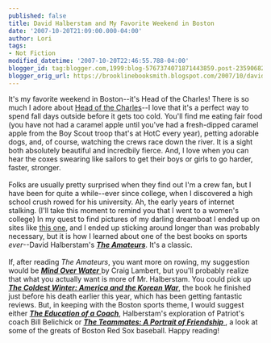 ```yaml
---
published: false
title: David Halberstam and My Favorite Weekend in Boston
date: '2007-10-20T21:09:00.000-04:00'
author: Lori
tags:
- Not Fiction
modified_datetime: '2007-10-20T22:46:55.788-04:00'
blogger_id: tag:blogger.com,1999:blog-5767374071871443859.post-235906826624271545
blogger_orig_url: https://brooklinebooksmith.blogspot.com/2007/10/david-halberstam-and-my-favorite.html
---
```


It's my favorite weekend in Boston--it's Head of the Charles! There is so much I adore about <a href="https://www.hocr.org/home/default.asp">Head of the Charles</a>--I love that it's a perfect way to spend fall days outside before it gets too cold. You'll find me eating fair food (you have not had a caramel apple until you've had a fresh-dipped caramel apple from the Boy Scout troop that's at HotC every year), petting adorable dogs, and, of course, watching the crews race down the river. It is a sight both absolutely beautiful and incredbily fierce. And, I love when you can hear the coxes swearing like sailors to get their boys or girls to go harder, faster, stronger.<br /><br />Folks are usually pretty surprised when they find out I'm a crew fan, but I have been for quite a while--ever since college, when I discovered a high school crush rowed for his university. Ah, the early years of internet stalking. (I'll take this moment to remind you that I went to a women's college) In my quest to find pictures of my darling dreamboat I ended up on sites like <a href="https://row2k.com/">this one</a>, and I ended up sticking around longer than was probably necessary, but it is how I learned about one of the best books on sports <em>ever</em>--David Halberstam's <strong><em><a href="https://brookline.booksense.com/NASApp/store/Product?s=showproduct&amp;isbn=9780449910030">The Amateurs</a></em></strong>. It's a classic.<br /><br />If, after reading <em>The Amateurs</em>, you want more on rowing, my suggestion would be <a href="https://brookline.booksense.com/NASApp/store/Product?s=showproduct&amp;isbn=9780618001842"><strong><em>Mind Over Water</em></strong> </a>by Craig Lambert, but you'll probably realize that what you actually want is more of Mr. Halberstam. You could pick up <strong><em><a href="https://brookline.booksense.com/NASApp/store/Product?s=showproduct&amp;isbn=9781401300524">The Coldest Winter: America and the Korean War</a></em></strong>, the book he finished just before his death earlier this year, which has been getting fantastic reviews. But, in keeping with the Boston sports theme, I would suggest either <strong><em><a href="https://brookline.booksense.com/NASApp/store/Product?s=showproduct&amp;isbn=9781401308797">The Education of a Coach</a></em></strong>, Halberstam's exploration of Patriot's coach Bill Belichick or <a href="https://brookline.booksense.com/NASApp/store/Product?s=showproduct&amp;isbn=9780786888672"><strong><em>The Teammates: A Portrait of Friendship</em></strong> </a>, a look at some of the greats of Boston Red Sox baseball. Happy reading!